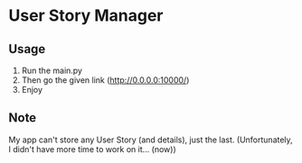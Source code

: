 # User Story Manager
## Usage
1. Run the main.py 
2. Then go the given link (http://0.0.0.0:10000/)
3. Enjoy

## Note
My app can't store any User Story (and details), just the last.
(Unfortunately, I didn't have more time to work on it... (now))
